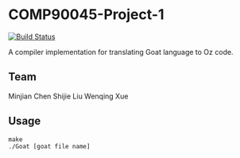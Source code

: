 # COMP90045-Project-1

[![Build Status](https://travis-ci.com/MarsXue/Goat-Compiler.svg?token=tmS9MXFM8qRhKKvbYpnD&branch=master)](https://travis-ci.com/MarsXue/Goat-Compiler)

A compiler implementation for translating Goat language to Oz code.

## Team
Minjian Chen
Shijie Liu
Wenqing Xue

## Usage
```
make
./Goat [goat file name]
```